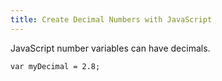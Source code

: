 ```yaml
---
title: Create Decimal Numbers with JavaScript
---
```

JavaScript number variables can have decimals.

    var myDecimal = 2.8;